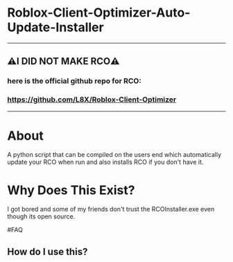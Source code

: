 # Roblox-Client-Optimizer-Auto-Update-Installer
----------------------------------------------------
## ⚠️I DID NOT MAKE RCO⚠️
### here is the official github repo for RCO:
### https://github.com/L8X/Roblox-Client-Optimizer
----------------------------------------------------

# About
A python script that can be compiled on the users end which automatically update your RCO when run and also installs RCO if you don't have it.

# Why Does This Exist?
I got bored and some of my friends don't trust the RCOInstaller.exe even though its open source.

#FAQ
## How do I use this?
